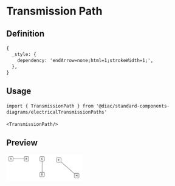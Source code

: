 # Transmission Path

## Definition

```
{
  _style: { 
    dependency: 'endArrow=none;html=1;strokeWidth=1;',
  },
}
```

## Usage

```
import { TransmissionPath } from '@diac/standard-components-diagrams/electricalTransmissionPaths'

<TransmissionPath/>
```

## Preview

<img src="./transmission-path.png" width="200"/>
